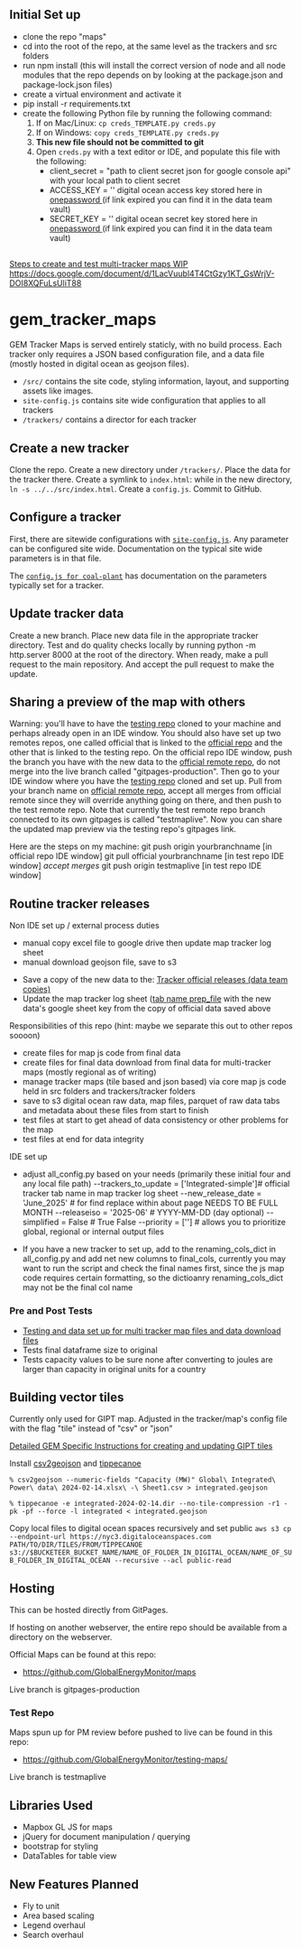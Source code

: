 
## Initial Set up
* clone the repo "maps"
* cd into the root of the repo, at the same level as the trackers and src folders
* run npm install (this will install the correct version of node and all node modules that the repo depends on by looking at the package.json and package-lock.json files)
* create a virtual environment and activate it 
* pip install -r requirements.txt 
* create the following Python file by running the following command:
    1. If on Mac/Linux: `cp creds_TEMPLATE.py creds.py`
    2. If on Windows: `copy creds_TEMPLATE.py creds.py`
    3. **This new file should not be committed to git**
    4. Open `creds.py` with a text editor or IDE, and populate this file with the following: 
       *  client_secret = "path to client secret json for google console api" with your local path to client secret 
       *  ACCESS_KEY = '' digital ocean access key stored here in [onepassword ]([[url](https://share.1password.com/s#VKz54HWgtkNU5GVblRPnQSq6Bm_uhJV6aRknYUDGNh4)](https://share.1password.com/s#VKz54HWgtkNU5GVblRPnQSq6Bm_uhJV6aRknYUDGNh4)) (if link expired you can find it in the data team vault)
       *  SECRET_KEY = '' digital ocean secret key stored here in [onepassword ]([[url](https://share.1password.com/s#VKz54HWgtkNU5GVblRPnQSq6Bm_uhJV6aRknYUDGNh4)](https://share.1password.com/s#VKz54HWgtkNU5GVblRPnQSq6Bm_uhJV6aRknYUDGNh4)) (if link expired you can find it in the data team vault)


## 
[Steps to create and test multi-tracker maps WIP]([https://docs.google.com/document/d/1LacVuubl4T4CtGzy1KT_GsWrjV-DOI8XQFuLsUliT88]
) https://docs.google.com/document/d/1LacVuubl4T4CtGzy1KT_GsWrjV-DOI8XQFuLsUliT88



# gem_tracker_maps

GEM Tracker Maps is served entirely staticly, with no build process. Each tracker only requires a JSON based configuration file, and a data file (mostly hosted in digital ocean as geojson files).

* `/src/` contains the site code, styling information, layout, and supporting assets like images.
* `site-config.js` contains site wide configuration that applies to all trackers
* `/trackers/` contains a director for each tracker
  

## Create a new tracker

Clone the repo. Create a new directory under `/trackers/`. Place the data for the tracker there. Create a symlink to `index.html`: while in the new directory, `ln -s ../../src/index.html`. Create a `config.js`. Commit to GitHub.

## Configure a tracker

First, there are sitewide configurations with [`site-config.js`](site-config.js). Any parameter can be configured site wide. Documentation on the typical site wide parameters is in that file.

The [`config.js for coal-plant`](/trackers/coal-plant/config.js) has documentation on the parameters typically set for a tracker.

## Update tracker data

Create a new branch. Place new data file in the appropriate tracker directory. Test and do quality checks locally by running python -m http.server 8000 at the root of the directory. When ready, make a pull request to the main repository. And accept the pull request to make the update.

## Sharing a preview of the map with others
Warning: you'll have to have the [testing repo]([url](https://github.com/GlobalEnergyMonitor/testing-maps)) cloned to your machine and perhaps already open in an IDE window. You should also have set up two remotes repos, one called official that is linked to the [official repo]([url](https://github.com/GlobalEnergyMonitor/maps)) and the other that is linked to the testing repo. 
On the official repo IDE window, push the branch you have with the new data to the [official remote repo]([url](https://github.com/GlobalEnergyMonitor/maps)), do not merge into the live branch called "gitpages-production". Then go to your IDE window where you have the [testing repo]([url](https://github.com/GlobalEnergyMonitor/testing-maps)) cloned and set up. Pull from your branch name on  [official remote repo]([url](https://github.com/GlobalEnergyMonitor/maps)), accept all merges from official remote since they will override anything going on there, and then push to the test remote repo. Note that currently the test remote repo branch connected to its own gitpages is called "testmaplive". Now you can share the updated map preview via the testing repo's gitpages link. 

Here are the steps on my machine: 
git push origin yourbranchname [in official repo IDE window]
git pull official yourbranchname [in test repo IDE window]
_accept merges_
git push origin testmaplive [in test repo IDE window]


## Routine tracker releases
Non IDE set up / external process duties
- manual copy excel file to google drive then update map tracker log sheet
- manual download geojson file, save to s3
  
* Save a copy of the new data to the: [Tracker official releases (data team copies)](https://drive.google.com/drive/folders/1Ql9V1GLLNuOGoJOotX-wK6wCtDq1dOxo)
* Update the map tracker log sheet ([tab name prep_file](https://docs.google.com/spreadsheets/d/15l2fcUBADkNVHw-Gld_kk7EaMiFFi8ysWt6aXVW26n8/edit?gid=1817870001#gid=1817870001) with the new data's google sheet key from the copy of official data saved above

            
Responsibilities of this repo (hint: maybe we separate this out to other repos soooon)
- create files for map js code from final data
- create files for final data download from final data for multi-tracker maps (mostly regional as of writing)
- manage tracker maps (tile based and json based) via core map js code held in src folders and trackers/tracker folders
- save to s3 digital ocean raw data, map files, parquet of raw data tabs and metadata about these files from start to finish 
- test files at start to get ahead of data consistency or other problems for the map
- test files at end for data integrity


IDE set up 
- adjust all_config.py based on your needs (primarily these initial four and any local file path)
    --trackers_to_update = ['Integrated-simple']# official tracker tab name in map tracker log sheet
    --new_release_date = 'June_2025' # for find replace within about page NEEDS TO BE FULL MONTH
    --releaseiso = '2025-06' # YYYY-MM-DD (day optional)
    --simplified = False # True False
    --priority = [''] # allows you to prioritize global, regional or internal output files

- If you have a new tracker to set up, add to the renaming_cols_dict in all_config.py and add net new columns to final_cols, currently you may want to run the script and check the final names first, since the js map code requires certain formatting, so the dictioanry renaming_cols_dict may not be the final col name



### Pre and Post Tests
* [Testing and data set up for multi tracker map files and data download files](https://docs.google.com/document/d/1LacVuubl4T4CtGzy1KT_GsWrjV-DOI8XQFuLsUliT88/edit?tab=t.0#heading=h.eooqz1k5afdy)
* Tests final dataframe size to original
* Tests capacity values to be sure none after converting to joules are larger than capacity in original units for a country


## Building vector tiles

Currently only used for GIPT map. Adjusted in the tracker/map's config file with the flag "tile" instead of "csv" or "json"

[Detailed GEM Specific Instructions for creating and updating GIPT tiles](https://docs.google.com/document/d/1Lh2GbscAGpM-UKx2UIo2ajHrmII_RWDDiLvGfhMktZg/edit)

Install [csv2geojson](https://github.com/mapbox/csv2geojson) and [tippecanoe](https://github.com/mapbox/tippecanoe)

`% csv2geojson --numeric-fields "Capacity (MW)" Global\ Integrated\ Power\ data\ 2024-02-14.xlsx\ -\ Sheet1.csv > integrated.geojson`

`% tippecanoe -e integrated-2024-02-14.dir --no-tile-compression -r1 -pk -pf --force -l integrated < integrated.geojson`

Copy local files to digital ocean spaces recursively and set public
`aws s3 cp --endpoint-url https://nyc3.digitaloceanspaces.com PATH/TO/DIR/TILES/FROM/TIPPECANOE s3://$BUCKETEER_BUCKET_NAME/NAME_OF_FOLDER_IN_DIGITAL_OCEAN/NAME_OF_SUB_FOLDER_IN_DIGITAL_OCEAN --recursive --acl public-read`



## Hosting 

This can be hosted directly from GitPages.

If hosting on another webserver, the entire repo should be available from a directory on the webserver.

Official Maps can be found at this repo: 

* https://github.com/GlobalEnergyMonitor/maps

Live branch is gitpages-production

### Test Repo 

Maps spun up for PM review before pushed to live can be found in this repo: 

* https://github.com/GlobalEnergyMonitor/testing-maps/

Live branch is testmaplive


## Libraries Used
* Mapbox GL JS for maps
* jQuery for document manipulation / querying
* bootstrap for styling
* DataTables for table view


## New Features Planned
* Fly to unit
* Area based scaling
* Legend overhaul
* Search overhaul 


